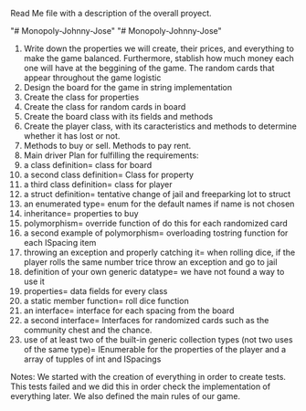 Read Me file with a description of the overall proyect.

"# Monopoly-Johnny-Jose" 
"# Monopoly-Johnny-Jose" 
1. Write down the properties we will create, their prices, and everything to make the game balanced. Furthermore, stablish how much money each one will have at the beggining of the game. The random cards that appear throughout the game logistic
2. Design the board for the game in string implementation
3. Create the class for properties
4. Create the class for random cards in board
5. Create the board class with its fields and methods
6. Create the player class, with its caracteristics and methods to determine whether it has lost or not. 
7. Methods to buy or sell. Methods to pay rent.
8. Main driver
Plan for fulfilling the  requirements:
1.	a class definition= class for board
2.	a second class definition= Class for property
3.	a third class definition= class for player
4.	a struct definition= tentative change of jail and freeparking lot to struct
5.	an enumerated type= enum for the default names if name is not chosen
6.	inheritance= properties to buy
7.	polymorphism= override function of do this for each randomized card
8.	a second example of polymorphism= overloading tostring function for each ISpacing item
9.	throwing an exception and properly catching it= when rolling dice, if the player rolls the same number trice throw an exception and go to jail
10.	definition of your own generic datatype= we have not found a way to use it
11.	properties= data fields for every class
12.	a static member function= roll dice function
13.	an interface= interface for each spacing from the board
14.	a second interface= Interfaces for randomized cards such as the community chest and the chance.
15.	use of at least two of the built-in generic collection types (not two uses of the same type)= IEnumerable for the properties of the player and a array of tupples of int and ISpacings

Notes:
We started with the creation of everything in order to create tests. This tests failed and we did this in order check the implementation of everything later. We also defined the  main rules of our game.